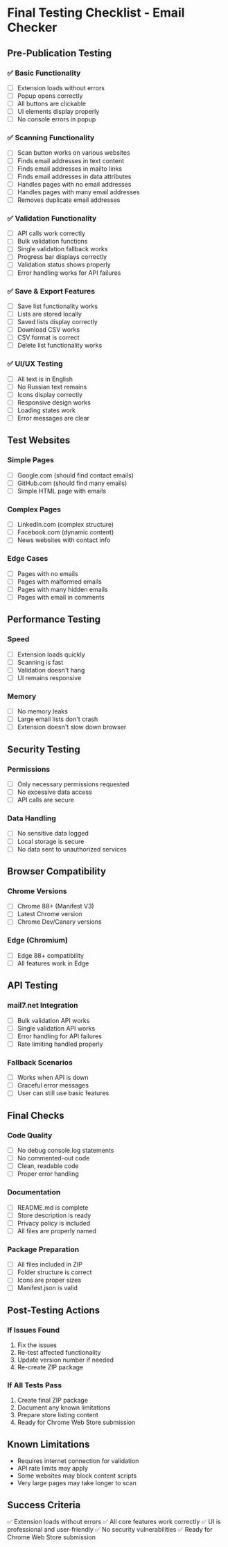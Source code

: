 # Final Testing Checklist - Email Checker

## Pre-Publication Testing

### ✅ Basic Functionality
- [ ] Extension loads without errors
- [ ] Popup opens correctly
- [ ] All buttons are clickable
- [ ] UI elements display properly
- [ ] No console errors in popup

### ✅ Scanning Functionality
- [ ] Scan button works on various websites
- [ ] Finds email addresses in text content
- [ ] Finds email addresses in mailto links
- [ ] Finds email addresses in data attributes
- [ ] Handles pages with no email addresses
- [ ] Handles pages with many email addresses
- [ ] Removes duplicate email addresses

### ✅ Validation Functionality
- [ ] API calls work correctly
- [ ] Bulk validation functions
- [ ] Single validation fallback works
- [ ] Progress bar displays correctly
- [ ] Validation status shows properly
- [ ] Error handling works for API failures

### ✅ Save & Export Features
- [ ] Save list functionality works
- [ ] Lists are stored locally
- [ ] Saved lists display correctly
- [ ] Download CSV works
- [ ] CSV format is correct
- [ ] Delete list functionality works

### ✅ UI/UX Testing
- [ ] All text is in English
- [ ] No Russian text remains
- [ ] Icons display correctly
- [ ] Responsive design works
- [ ] Loading states work
- [ ] Error messages are clear

## Test Websites

### Simple Pages
- [ ] Google.com (should find contact emails)
- [ ] GitHub.com (should find many emails)
- [ ] Simple HTML page with emails

### Complex Pages
- [ ] LinkedIn.com (complex structure)
- [ ] Facebook.com (dynamic content)
- [ ] News websites with contact info

### Edge Cases
- [ ] Pages with no emails
- [ ] Pages with malformed emails
- [ ] Pages with many hidden emails
- [ ] Pages with email in comments

## Performance Testing

### Speed
- [ ] Extension loads quickly
- [ ] Scanning is fast
- [ ] Validation doesn't hang
- [ ] UI remains responsive

### Memory
- [ ] No memory leaks
- [ ] Large email lists don't crash
- [ ] Extension doesn't slow down browser

## Security Testing

### Permissions
- [ ] Only necessary permissions requested
- [ ] No excessive data access
- [ ] API calls are secure

### Data Handling
- [ ] No sensitive data logged
- [ ] Local storage is secure
- [ ] No data sent to unauthorized services

## Browser Compatibility

### Chrome Versions
- [ ] Chrome 88+ (Manifest V3)
- [ ] Latest Chrome version
- [ ] Chrome Dev/Canary versions

### Edge (Chromium)
- [ ] Edge 88+ compatibility
- [ ] All features work in Edge

## API Testing

### mail7.net Integration
- [ ] Bulk validation API works
- [ ] Single validation API works
- [ ] Error handling for API failures
- [ ] Rate limiting handled properly

### Fallback Scenarios
- [ ] Works when API is down
- [ ] Graceful error messages
- [ ] User can still use basic features

## Final Checks

### Code Quality
- [ ] No debug console.log statements
- [ ] No commented-out code
- [ ] Clean, readable code
- [ ] Proper error handling

### Documentation
- [ ] README.md is complete
- [ ] Store description is ready
- [ ] Privacy policy is included
- [ ] All files are properly named

### Package Preparation
- [ ] All files included in ZIP
- [ ] Folder structure is correct
- [ ] Icons are proper sizes
- [ ] Manifest.json is valid

## Post-Testing Actions

### If Issues Found
1. Fix the issues
2. Re-test affected functionality
3. Update version number if needed
4. Re-create ZIP package

### If All Tests Pass
1. Create final ZIP package
2. Document any known limitations
3. Prepare store listing content
4. Ready for Chrome Web Store submission

## Known Limitations

- Requires internet connection for validation
- API rate limits may apply
- Some websites may block content scripts
- Very large pages may take longer to scan

## Success Criteria

✅ Extension loads without errors
✅ All core features work correctly
✅ UI is professional and user-friendly
✅ No security vulnerabilities
✅ Ready for Chrome Web Store submission 